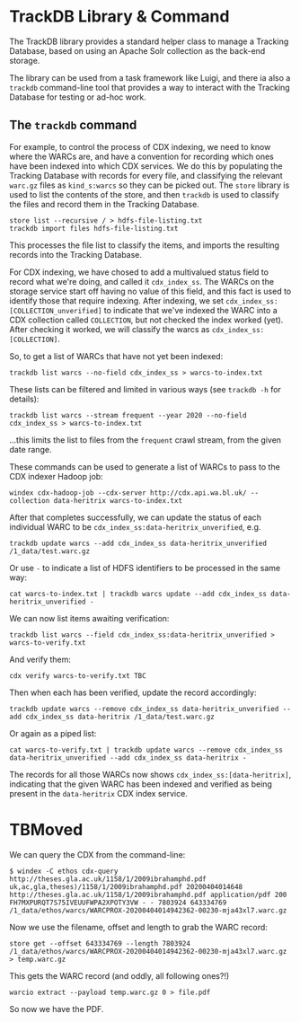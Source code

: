 TrackDB Library & Command
=========================

The TrackDB library provides a standard helper class to manage a Tracking Database, based on using an Apache Solr collection as the back-end storage.

The library can be used from a task framework like Luigi, and there ia also a `trackdb` command-line tool that provides a way to interact with the Tracking Database for testing or ad-hoc work.

The `trackdb` command
---------------------

For example, to control the process of CDX indexing, we need to know where the WARCs are, and have a convention for recording which ones have been indexed into which CDX services.  We do this by populating the Tracking Database with records for every file, and classifying the relevant `warc.gz` files as `kind_s:warcs` so they can be picked out. The `store` library is used to list the contents of the store, and then `trackdb` is used to classify the files and record them in the Tracking Database.

    store list --recursive / > hdfs-file-listing.txt
    trackdb import files hdfs-file-listing.txt

This processes the file list to classify the items, and imports the resulting records into the Tracking Database.

For CDX indexing, we have chosed to add a multivalued status field to record what we're doing, and called it `cdx_index_ss`. The WARCs on the storage service start off having no value of this field, and this fact is used to identify those that require indexing. After indexing, we set `cdx_index_ss:[COLLECTION_unverified]` to indicate that we've indexed the WARC into a CDX collection called `COLLECTION`, but not checked the index worked (yet). After checking it worked, we will classify the warcs as `cdx_index_ss:[COLLECTION]`.

So, to get a list of WARCs that have not yet been indexed:

    trackdb list warcs --no-field cdx_index_ss > warcs-to-index.txt

These lists can be filtered and limited in various ways (see `trackdb -h` for details):

    trackdb list warcs --stream frequent --year 2020 --no-field cdx_index_ss > warcs-to-index.txt

...this limits the list to files from the `frequent` crawl stream, from the given date range.

These commands can be used to generate a list of WARCs to pass to the CDX indexer Hadoop job:

    windex cdx-hadoop-job --cdx-server http://cdx.api.wa.bl.uk/ --collection data-heritrix warcs-to-index.txt

After that completes successfully, we can update the status of each individual WARC to be `cdx_index_ss:data-heritrix_unverified`, e.g. 

    trackdb update warcs --add cdx_index_ss data-heritrix_unverified /1_data/test.warc.gz

Or use `-` to indicate a list of HDFS identifiers to be processed in the same way:

    cat warcs-to-index.txt | trackdb warcs update --add cdx_index_ss data-heritrix_unverified -

We can now list items awaiting verification:

    trackdb list warcs --field cdx_index_ss:data-heritrix_unverified > warcs-to-verify.txt

And verify them:

    cdx verify warcs-to-verify.txt TBC

Then when each has been verified, update the record accordingly:

    trackdb update warcs --remove cdx_index_ss data-heritrix_unverified --add cdx_index_ss data-heritrix /1_data/test.warc.gz

Or again as a piped list:

    cat warcs-to-verify.txt | trackdb update warcs --remove cdx_index_ss data-heritrix_unverified --add cdx_index_ss data-heritrix -

The records for all those WARCs now shows `cdx_index_ss:[data-heritrix]`, indicating that the given WARC has been indexed and verified as being present in the `data-heritrix` CDX index service.


TBMoved
=======

We can query the CDX from the command-line:

```
$ windex -C ethos cdx-query http://theses.gla.ac.uk/1158/1/2009ibrahamphd.pdf
uk,ac,gla,theses)/1158/1/2009ibrahamphd.pdf 20200404014648 http://theses.gla.ac.uk/1158/1/2009ibrahamphd.pdf application/pdf 200 FH7MXPURQT7S75IVEUUFWPA2XPOTY3VW - - 7803924 643334769 /1_data/ethos/warcs/WARCPROX-20200404014942362-00230-mja43xl7.warc.gz
```

Now we use the filename, offset and length to grab the WARC record:

```
store get --offset 643334769 --length 7803924 /1_data/ethos/warcs/WARCPROX-20200404014942362-00230-mja43xl7.warc.gz > temp.warc.gz
```

This gets the WARC record (and oddly, all following ones?!)

```
warcio extract --payload temp.warc.gz 0 > file.pdf
```

So now we have the PDF.

